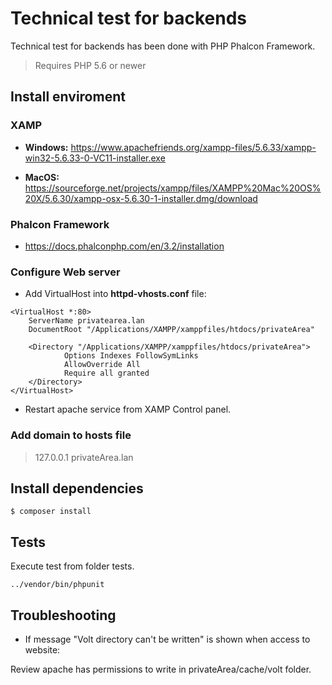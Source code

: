 # Technical test for backends

Technical test for backends has been done with PHP Phalcon Framework.

> Requires PHP 5.6 or newer

## Install enviroment

### XAMP

- **Windows:** https://www.apachefriends.org/xampp-files/5.6.33/xampp-win32-5.6.33-0-VC11-installer.exe

- **MacOS:** https://sourceforge.net/projects/xampp/files/XAMPP%20Mac%20OS%20X/5.6.30/xampp-osx-5.6.30-1-installer.dmg/download

### Phalcon Framework

- https://docs.phalconphp.com/en/3.2/installation

### Configure Web server

- Add VirtualHost into **httpd-vhosts.conf** file:

```ApacheConf
<VirtualHost *:80>
	ServerName privatearea.lan
	DocumentRoot "/Applications/XAMPP/xamppfiles/htdocs/privateArea"

	<Directory "/Applications/XAMPP/xamppfiles/htdocs/privateArea">
			Options Indexes FollowSymLinks
			AllowOverride All
			Require all granted
	</Directory>
</VirtualHost>
```

- Restart apache service from XAMP Control panel.

### Add domain to hosts file

> 127.0.0.1 privateArea.lan

## Install dependencies

`$ composer install`

## Tests

Execute test from folder tests.

`../vendor/bin/phpunit`

## Troubleshooting

- If message "Volt directory can't be written" is shown when access to website:

Review apache has permissions to write in privateArea/cache/volt folder.